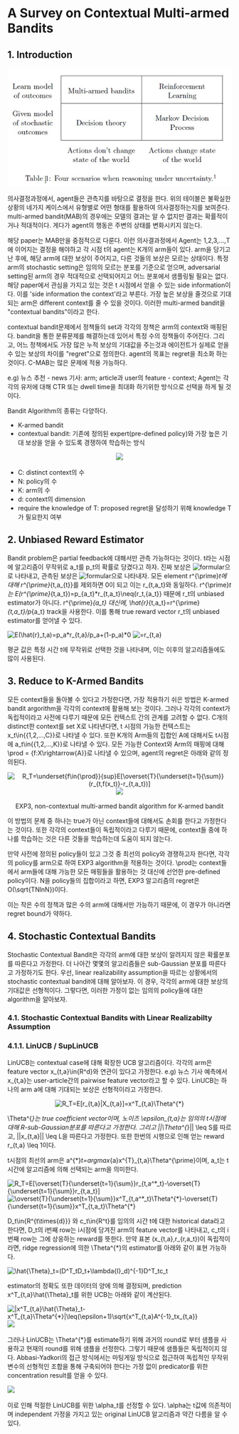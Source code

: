 # A Survey on Contextual Multi-armed Bandits

## 1. Introduction

<div align="center">
<img src="imgs/Survey_of_Multi-armed_Bandit_uncertainty_senarios.jpg" />
</div>

 의사결정과정에서, agent들은 관측지를 바탕으로 결정을 한다. 위의 테이블은 불확실한 상황의 네가지 케이스에서 유형별로 어떤 형태를 활용하여 의사결정하는지를 보여준다. multi-armed bandit(MAB)의 경우에는 모델의 결과는 알 수 없지만 결과는 확률적이거나 적대적이다. 게다가 agent의 행동은 주변의 상태를 변화시키지 않는다.

 해당 paper는 MAB만을 중점적으로 다룬다. 이런 의사결과정에서 Agent는 1,2,3,...,T에 이어지는 결정을 해야하고 각 시점 t의 agent는 K개의 arm들이 있다. arm을 당기고 난 후에, 해당 arm에 대한 보상이 주어지고, 다른 것들의 보상은 모르는 상태이다. 특정 arm의 stochastic setting은 임의의 모르는 분포를 기준으로 얻으며, adversarial setting된 arm의 경우 적대적으로 선택되어지고 어느 분포에서 샘플링될 필요는 없다. 해당 paper에서 관심을 가지고 있는 것은 t 시점에서 얻을 수 있는 side information이다. 이를 'side information the context'라고 부른다. 가장 높은 보상을 줄것으로 기대되는 arm은 different context를 줄 수 있을 것이다. 이러한 multi-armed bandit을 "contextual bandits"이라고 한다.

 contextual bandit문제에서 정책들의 set과 각각의 정책은 arm의 context와 매핑된다. bandit을 통한 분류문제를 해결하는데 있어서 특정 수의 정책들이 주어진다. 그리고, 어느 정책에서도 가장 많은 누적 보상의 기대값을 주는것과 에이전트가 실제로 얻을 수 있는 보상의 차이를 "regret"으로 정의한다. agent의 목표는 regret을 최소화 하는 것이다. C-MAB는 많은 문제에 적용 가능하다. 

e.g) 뉴스 추천 - news 기사: arm; article과 user의 feature - context; Agent는 각각의 유저에 대해 CTR 또는 dwell time을 최대화 하기위한 방식으로 선택을 하게 될 것이다.

Bandit Algorithm의 종류는 다양하다.
* K-armed bandit
* contextual bandit: 기존에 정의된 expert(pre-defined policy)와 가장 높은 기대 보상을 얻을 수 있도록 경쟁하여 학습하는 방식

<div align="center">
<img src="imgs/Survey_of_Multi-armed_Bandit_contextual-bandits.jpg"/>
</div>

* C: distinct context의 수
* N: policy의 수
* K: arm의 수
* d: context의 dimension
* require the knowledge of T: proposed regret을 달성하기 위해 knowledge T가 필요한지 여부

## 2. Unbiased Reward Estimator
Bandit problem은 partial feedback에 대해서만 관측 가능하다는 것이다. t라는 시점에 알고리즘이 무작위로 a_t를 p_t의 확률로 당겼다고 하자. 진짜 보상은 ![formular](https://render.githubusercontent.com/render/math?math=r_t\in{[0,1]^K})으로 나타내고, 관측된 보상은 ![formular](https://render.githubusercontent.com/render/math?math=r^{\prime}_t\in{[0,1]^K})으로 나타내자. 모든 element r^{\prime}_t에 대해 r^{\prime}_{t,a_{t}}를 제외하면 0이 되고 이는 r_{t,a_t}와 동일하다. r^{\prime}_t는 E(r^{\prime}_{t,a_t})=p_{a_t}*r_{t,a_t}\neq{r_t,{a_t}} 때문에 r_t의 unbiased estimator가 아니다. r^{\prime}_{a_t} 대신에, \hat{r}_{t,a_t}=r^{\prime}_{t,a_t}/p_{a_t} track을 사용한다. 이를 통해 true reward vector r_t의 unbiased estimator를 얻어낼 수 있다.

<img src="https://latex.codecogs.com/svg.latex?E(\hat{r}_t,a)=p_a*r_{t,a}/p_a+(1-p_a)*0" title="E(\hat{r}_t,a)=p_a*r_{t,a}/p_a+(1-p_a)*0"/>
<img src="https://latex.codecogs.com/svg.latex?=r_{t,a}" title="=r_{t,a}"/>

평균 값은 특정 시간 t에 무작위로 선택한 것을 나타내며, 이는 이후의 알고리즘들에도 많이 사용된다.

## 3. Reduce to K-Armed Bandits

모든 context들을 돌아볼 수 있다고 가정한다면, 가장 적용하기 쉬은 방법은 K-armed bandit argorithm을 각각의 context에 활용해 보는 것이다. 그러나 각각의 context가 독립적이라고 사전에 다루기 때문에 모든 컨텍스트 간의 관계를 고려할 수 없다.
C개의 distinct한 context를 set X로 나타낸다면, t 시점의 가능한 컨텍스트는 x_t\in{\{1,2,...,C\}}로 나타낼 수 있다. 또한 K개의 Arm들의 집합인 A에 대해서도 t시점에 a_t\in{\{1,2,...,K\}}로 나타낼 수 있다. 모든 가능한 Context와 Arm의 매핑에 대해 \prod = {f:X\rightarrow{A}}로 나타낼 수 있으며, agent의 regret은 아래와 같의 정의된다.

<div align="center">
<img src="https://latex.codecogs.com/svg.latex?R_T=\underset{f\in{\prod}}{sup}E[\overset{T}{\underset{t=1}{\sum}}(r_{t,f(x_t)}-r_{t,a_t})]" title="R_T=\underset{f\in{\prod}}{sup}E[\overset{T}{\underset{t=1}{\sum}}(r_{t,f(x_t)}-r_{t,a_t})]"/>

<img src="imgs/Survey_of_Multi-armed_Bandit_EXP3.jpg" />
<p>EXP3, non-contextual multi-armed bandit algorithm for K-armed bandit</p>
</div>

이 방법의 문제 중 하나는 true가 아닌 context들에 대해서도 손회를 한다고 가정한다는 것이다. 또한 각각의 context들이 독립적이라고 다루기 때문에, context들 중에 하나를 학습하는 것은 다른 것들을 학습하는데 도움이 되지 않는다. 

만약 사전에 정의된 policy들이 있고 그것 중 최선의 policy와 경쟁하고자 한다면, 각각의 policy를 arm으로 하여 EXP3 algorithm을 적용하는 것이다. \prod는 context들에서 arm들에 대해 가능한 모든 매핑들을 활용하는 것 대신에 선언한 pre-defined policy이다. N을 policy들의 집합이라고 하면, EXP3 알고리즘의 regret은 O(\sqrt{TNlnN})이다.

이는 작은 수의 정책과 많은 수의 arm에 대해서만 가능하기 때문에, 이 경우가 아니라면 regret bound가 약하다.

## 4. Stochastic Contextual Bandits

Stochastic Contextual Bandit은 각각의 arm에 대한 보상이 알려지지 않은 확률분포를 따른다고 가정한다. 더 나아간 몇몇의 알고리즘들은 sub-Gaussian 분포를 따른다고 가정하기도 한다. 우선, linear realizability assumption을 따르는 상황에서의 stochastic contextual bandit에 대해 알아보자. 이 경우, 각각의 arm에 대한 보상의 기대값은 선형적이다. 그렇다면, 이러한 가정이 없는 임의의 policy들에 대한 algorithm을 알아보자.

### 4.1. Stochastic Contextual Bandits with Linear Realizabilty Assumption

### 4.1.1. LinUCB / SupLinUCB

LinUCB는 contextual case에 대해 확장한 UCB 알고리즘이다. 각각의 arm은 feature vector x_{t,a}\in{R^d}와 연관이 있다고 가정한다. e.g) 뉴스 기사 예측에서 x_{t,a}는 user-article간의 pairwise feature vector라고 할 수 있다. LinUCB는 하나의 arm a에 대해 기대되는 보상은 선형적이라고 가정한다. 

<div align="center">
<img src="https://latex.codecogs.com/svg.latex?R_T=E[r_{t,a}|X_{t,a}]=x^T_{t,a}\Theta^{*}" title="R_T=E[r_{t,a}|X_{t,a}]=x^T_{t,a}\Theta^{*}"/>
</div>

\Theta^{*}는 true coefficient vector이며, 노이즈 \epsilon_{t,a}는 임의의 t시점에 대해 R-sub-Gaussian분포를 따른다고 가정한다. 그리고 ||\Theta^{*}|| \leq S를 따르고, ||x_{t,a}|| \leq L을 따른다고 가정한다. 또한 한번의 시행으로 인해 얻는 reward r_{t,a} \leq 1이다.

t시점의 최선의 arm은 a^{*}_t=argmax_{a}x^{T}_{t,a}\Theta^{\prime}이며, a_t는 t시간에 알고리즘에 의해 선택되는 arm을 의미한다.

<img src="https://latex.codecogs.com/svg.latex?R_T=E[\overset{T}{\underset{t=1}{\sum}}r_{t,a^*_t}-\overset{T}{\underset{t=1}{\sum}}r_{t,a_t}]" title="R_T=E[\overset{T}{\underset{t=1}{\sum}}r_{t,a^*_t}-\overset{T}{\underset{t=1}{\sum}}r_{t,a_t}]"/>

<img src="https://latex.codecogs.com/svg.latex?=\overset{T}{\underset{t=1}{\sum}}x^T_{t,a^*_t}\Theta^{*}-\overset{T}{\underset{t=1}{\sum}}x^T_{t,a_t}\Theta^{*}" title="\overset{T}{\underset{t=1}{\sum}}x^T_{t,a^*_t}\Theta^{*}-\overset{T}{\underset{t=1}{\sum}}x^T_{t,a_t}\Theta^{*}"/>

D_t\in{R^{t\times{d}}} 와 c_t\in{R^t}를 임의의 시간 t에 대한 historical data라고 한다면, D_t의 i번째 row는 i시점에 당겨진 arm의 feature vector를 나타내고, c_t의 i번째 row는 그에 상응하는 reward를 뜻한다. 만약 표본 (x_{t,a},r_{r,a_t})이 독립적이라면, ridge regression에 의한 \Theta^{*}의 estimator를 아래와 같이 표현 가능하다.

<img src="https://latex.codecogs.com/svg.latex?\hat{\Theta}_t=(D^T_tD_t+\lambda{I}_d)^{-1}D^T_tc_t" title="\hat{\Theta}_t=(D^T_tD_t+\lambda{I}_d)^{-1}D^T_tc_t"/>

estimator의 정확도 또한 데이터의 양에 의해 결정되며, prediction x^T_{t,a}\hat{\Theta}_t를 위한 UCB는 아래와 같이 계산된다.

<img src="https://latex.codecogs.com/svg.latex?|x^T_{t,a}\hat{\Theta}_t-x^T_{t,a}\Theta^{*}|\leq(\epsilon+1)\sqrt{x^T_{t,a}A^{-1}_tx_{t,a}}" title="|x^T_{t,a}\hat{\Theta}_t-x^T_{t,a}\Theta^{*}|\leq(\epsilon+1)\sqrt{x^T_{t,a}A^{-1}_tx_{t,a}}"/>

<img src="imgs/Survey_of_Multi-armed_Bandit_LinUCB.jpg"/>

그러나 LinUCB는 \Theta^{*}를 estimate하기 위해 과거의 round로 부터 샘플을 사용하고 현재의 round를 위해 샘플을 선정한다. 그렇기 때문에 샘플들은 독립적이지 않다. Abbasi-Yadkori의 접근 방식에서는 마팅게일 방식으로 접근하여 독립적인 무작위 변수의 선형적인 조합을 통해 구축되어야 한다는 가정 없이 predicator를 위한 concentration result를 얻을 수 있다. 

<img src="imgs/Survey_of_Multi-armed_Bandit_LinUCB_2.jpg"/>

이로 인해 적절한 LinUCB를 위한 \alpha_t를 선정할 수 있다. \alpha는 t값에 의존적이며 independent 가정을 가지고 있는 original LinUCB 알고리즘과 약간 다름을 알 수 있다.